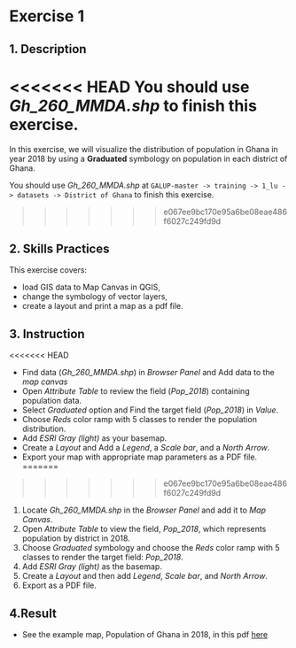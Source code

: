 # Exercise 1

## 1. Description

<<<<<<< HEAD
You should use _Gh\_260\_MMDA.shp_ to finish this exercise.
=======
In this exercise, we will visualize the distribution of population in Ghana in
year 2018 by using a **Graduated** symbology on population in each district of
Ghana.

You should use _Gh\_260\_MMDA.shp_ at
`GALUP-master -> training -> 1_lu -> datasets -> District of Ghana`
to finish this exercise.
>>>>>>> e067ee9bc170e95a6be08eae486f6027c249fd9d

## 2. Skills Practices

This exercise covers:

- load GIS data to Map Canvas in QGIS,
- change the symbology of vector layers,
- create a layout and print a map as a pdf file.

## 3. Instruction
<<<<<<< HEAD
- Find data (_Gh\_260\_MMDA.shp_) in _Browser Panel_ and Add data to the _map canvas_
- Open _Attribute Table_ to review the field (_Pop_2018_) containing population data.
- Select _Graduated_ option and Find the target field (_Pop_2018_) in _Value_.
- Choose _Reds_ color ramp with 5 classes to render the population distribution.
- Add _ESRI Gray (light)_ as your basemap.
- Create a _Layout_ and Add a _Legend_, a _Scale bar_, and a _North Arrow_.
- Export your map with appropriate map parameters as a PDF file.
=======
>>>>>>> e067ee9bc170e95a6be08eae486f6027c249fd9d

1. Locate _Gh\_260\_MMDA.shp_ in the _Browser Panel_ and add it to
   _Map Canvas_.
2. Open _Attribute Table_ to view the field, _Pop\_2018_, which represents
   population by district in 2018.
3. Choose _Graduated_ symbology and choose the _Reds_ color ramp with 5 classes
   to render the target field: _Pop\_2018_.
4. Add _ESRI Gray (light)_ as the basemap.
5. Create a _Layout_ and then add _Legend_, _Scale bar_, and _North Arrow_.
6. Export as a PDF file.

## 4.Result

- See the example map, Population of Ghana in 2018, in this pdf
  [here](https://github.com/SERVIR-WA/GALUP/blob/master/training/1_lu/pdf_download/PopulationMap.pdf)
